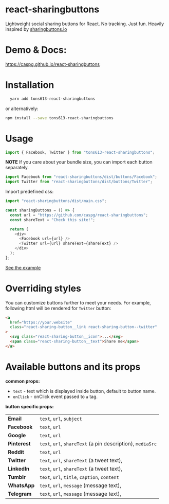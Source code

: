# react-sharingbuttons

Lightweight social sharing buttons for React. No tracking. Just fun. Heavily inspired by [sharingbuttons.io](http://sharingbuttons.io)

# Demo & Docs:

https://caspg.github.io/react-sharingbuttons

# Installation

```bash
  yarn add tons613-react-sharingbuttons
```

or alternatively:

```bash
npm install --save tons613-react-sharingbuttons
```

# Usage

```javascript
import { Facebook, Twitter } from "tons613-react-sharingbuttons";
```

**NOTE**
If you care about your bundle size, you can import each button separately.

```javascript
import Facebook from "react-sharingbuttons/dist/buttons/Facebook";
import Twitter from "react-sharingbuttons/dist/buttons/Twitter";
```

Import predefined css:

```javascript
import "react-sharingbuttons/dist/main.css";
```

```javascript
const sharingButtons = () => {
  const url = "https://github.com/caspg/react-sharingbuttons";
  const shareText = "Check this site!";

  return (
    <div>
      <Facebook url={url} />
      <Twitter url={url} shareText={shareText} />
    </div>
  );
};
```

[See the example](https://github.com/caspg/react-sharingbuttons/blob/master/www/components/SharingButtons.jsx#L15)

# Overriding styles

You can customize buttons further to meet your needs. For example, following html will be rendered for `Twitter` button:

```html
<a
  href="https://your.website"
  class="react-sharing-button__link react-sharing-button--twitter"
>
  <svg class="react-sharing-button__icon">...</svg>
  <span class="react-sharing-button__text">Share me</span>
</a>
```

# Available buttons and its props

**common props:**

- `text` - text which is displayed inside button, default to button name.
- `onClick` - onClick event passed to `a` tag.

**button specific props:**

|               |                                                            |
| ------------- | ---------------------------------------------------------- |
| **Email**     | `text`, `url`, `subject`                                   |
| **Facebook**  | `text`, `url`                                              |
| **Google**    | `text`, `url`                                              |
| **Pinterest** | `text`, `url`, `shareText` (a pin description), `mediaSrc` |
| **Reddit**    | `text`, `url`                                              |
| **Twitter**   | `text`, `url`, `shareText` (a tweet text),                 |
| **LinkedIn**  | `text`, `url`, `shareText` (a tweet text),                 |
| **Tumblr**    | `text`, `url`, `title`, `caption`, `content`               |
| **WhatsApp**  | `text`, `url`, `message` (message text),                   |
| **Telegram**  | `text`, `url`, `message` (message text),                   |
